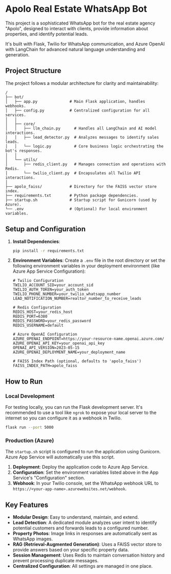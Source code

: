 # Apolo Real Estate WhatsApp Bot

This project is a sophisticated WhatsApp bot for the real estate agency "Apolo", designed to interact with clients, provide information about properties, and identify potential leads.

It's built with Flask, Twilio for WhatsApp communication, and Azure OpenAI with LangChain for advanced natural language understanding and generation.

## Project Structure

The project follows a modular architecture for clarity and maintainability:

```
/
├── bot/
│   ├── app.py              # Main Flask application, handles webhooks.
│   ├── config.py           # Centralized configuration for all services.
│   │
│   ├── core/
│   │   ├── llm_chain.py      # Handles all LangChain and AI model interactions.
│   │   ├── lead_detector.py  # Analyzes messages to identify sales leads.
│   │   └── logic.py          # Core business logic orchestrating the bot's responses.
│   │
│   └── utils/
│       ├── redis_client.py   # Manages connection and operations with Redis.
│       └── twilio_client.py  # Encapsulates all Twilio API interactions.
│
├── apolo_faiss/            # Directory for the FAISS vector store index.
├── requirements.txt        # Python package dependencies.
├── startup.sh              # Startup script for Gunicorn (used by Azure).
└── .env                    # (Optional) For local environment variables.
```

## Setup and Configuration

1.  **Install Dependencies**:
    ```bash
    pip install -r requirements.txt
    ```

2.  **Environment Variables**:
    Create a `.env` file in the root directory or set the following environment variables in your deployment environment (like Azure App Service Configuration):

    ```
    # Twilio Configuration
    TWILIO_ACCOUNT_SID=your_account_sid
    TWILIO_AUTH_TOKEN=your_auth_token
    TWILIO_PHONE_NUMBER=your_twilio_whatsapp_number
    LEAD_NOTIFICATION_NUMBER=realtor_number_to_receive_leads

    # Redis Configuration
    REDIS_HOST=your_redis_host
    REDIS_PORT=6380
    REDIS_PASSWORD=your_redis_password
    REDIS_USERNAME=default

    # Azure OpenAI Configuration
    AZURE_OPENAI_ENDPOINT=https://your-resource-name.openai.azure.com/
    AZURE_OPENAI_API_KEY=your_openai_api_key
    OPENAI_API_VERSION=2023-05-15
    AZURE_OPENAI_DEPLOYMENT_NAME=your_deployment_name

    # FAISS Index Path (optional, defaults to 'apolo_faiss')
    FAISS_INDEX_PATH=apolo_faiss
    ```

## How to Run

### Local Development

For testing locally, you can run the Flask development server. It's recommended to use a tool like `ngrok` to expose your local server to the internet so you can configure it as a webhook in Twilio.

```bash
flask run --port 5000
```

### Production (Azure)

The `startup.sh` script is configured to run the application using Gunicorn. Azure App Service will automatically use this script.

1.  **Deployment**: Deploy the application code to Azure App Service.
2.  **Configuration**: Set the environment variables listed above in the App Service's "Configuration" section.
3.  **Webhook**: In your Twilio console, set the WhatsApp webhook URL to `https://<your-app-name>.azurewebsites.net/webhook`.

## Key Features

-   **Modular Design**: Easy to understand, maintain, and extend.
-   **Lead Detection**: A dedicated module analyzes user intent to identify potential customers and forwards leads to a configured number.
-   **Property Photos**: Image links in responses are automatically sent as WhatsApp images.
-   **RAG (Retrieval-Augmented Generation)**: Uses a FAISS vector store to provide answers based on your specific property data.
-   **Session Management**: Uses Redis to maintain conversation history and prevent processing duplicate messages.
-   **Centralized Configuration**: All settings are managed in one place.
